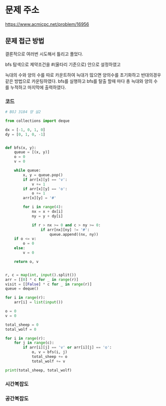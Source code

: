# 문제 주소

https://www.acmicpc.net/problem/16956

## 문제 접근 방법

결론적으로 여러번 시도해서 틀리고 풀었다.

bfs 탐색으로 제약조건을 #(울타리 기준으로) 안으로 설정하였고

 늑대의 수와 양의 수를 따로 카운트하여 늑대가 많으면 양의수를 초기화하고 반대의경우 같은 방법으로 카운팅하였다. bfs를 실행하고 bfs를 탈출 할때 마다 총 늑대와 양의 수를 누적하고 마지막에 출력하였다. 

### 코드

```python
# BOJ 3184 양 실2

from collections import deque

dx = [-1, 0, 1, 0]
dy = [0, 1, 0, -1]


def bfs(x, y):
    queue = [(x, y)]
    o = 0
    v = 0

    while queue:
        x, y = queue.pop()
        if arr[x][y] == 'v':
            v += 1
        if arr[x][y] == 'o':
            o += 1
        arr[x][y] = '#'

        for i in range(4):
            nx = x + dx[i]
            ny = y + dy[i]

            if r > nx >= 0 and c > ny >= 0:
                if arr[nx][ny] != '#':
                    queue.append((nx, ny))
    if o <= v:
        o = 0
    else:
        v = 0

    return o, v


r, c = map(int, input().split())
arr = [[0] * c for _ in range(r)]
visit = [[False] * c for _ in range(r)]
queue = deque()

for i in range(r):
    arr[i] = list(input())

o = 0
v = 0

total_sheep = 0
total_wolf = 0

for i in range(r):
    for j in range(c):
        if arr[i][j] == 'v' or arr[i][j] == 'o':
            o, v = bfs(i, j)
            total_sheep += o
            total_wolf += v

print(total_sheep, total_wolf)


```

### 시간복잡도


### 공간복잡도

